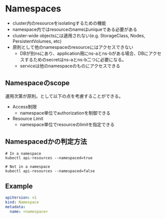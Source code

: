 # Namespaces

* cluster内のresourceをisolatingするための機能
* namespace内ではresourceのnameはuniqueである必要がある
* cluster-wide objectsには適用されない(e.g. StorageClass, Nodes, PersistentVolumes, etc)
* 原則として他のnamespaceのresourceにはアクセスできない
  * DBが別nsにあり、application用にns-aとns-bがある場合、DBにアクセスするためのsecretはns-aとns-b二つに必要になる。
  * serviceは他のnamespaceのものにアクセスできる

## Namespaceのscope

運用次第が原則。として以下の点を考慮することができる。

* Access制限
  * namespace単位でauthorizationを制御できる
* Resource Limit
  * namespace単位でresourceのlimitを指定できる

## Namespacedかの判定方法

```shell
# In a namespace
kubectl api-resources --namespaced=true

# Not in a namespace
kubectl api-resources --namespaced=false
```

## Example

```yaml
apiVersion: v1
kind: Namespace
metadata:
  name: <namespace>
```
